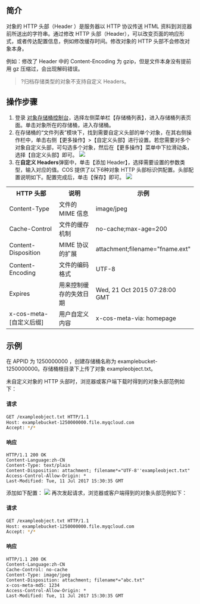 ## 简介
对象的 HTTP 头部（Header ）是服务器以 HTTP 协议传送 HTML 资料到浏览器前所送出的字符串。通过修改 HTTP 头部（Header），可以改变页面的响应形式，或者传达配置信息，例如修改缓存时间。修改对象的 HTTP 头部不会修改对象本身。

例如：修改了 Header 中的 Content-Encoding 为 gzip，但是文件本身没有提前用 gz 压缩过，会出现解码错误。

>?归档存储类型的对象不支持自定义 Headers。

## 操作步骤
1. 登录 [对象存储桶控制台](https://console.cloud.tencent.com/cos5)，选择左侧菜单栏【存储桶列表】，进入存储桶列表页面。单击对象所在的存储桶，进入存储桶。
2. 在存储桶的“文件列表”模块下，找到需要自定义头部的单个对象，在其右侧操作栏中，单击右侧【更多操作】>【自定义头部】进行设置。若您需要对多个对象自定义头部，可勾选多个对象，然后在【更多操作】菜单中下拉滑动条，选择【自定义头部】即可。
![](https://main.qcloudimg.com/raw/5955b33ab701ea7f15600654a928837c.png)
3. 在**自定义 Headers**弹窗中，单击【添加 Header】，选择需要设置的参数类型，输入对应的值。COS 提供了以下6种对象 HTTP 头部标识供配置。头部配置说明如下。配置完成后，单击【保存】即可。
![](https://main.qcloudimg.com/raw/babe4e3591b0d63a866537a34de12d94.jpg)
<table>
   <tr>
      <th>HTTP 头部</th>
      <th>说明</th>
      <th>示例</th>
   </tr>
   <tr>
      <td>Content-Type</td>
      <td>文件的 MIME 信息</td>
      <td>image/jpeg</td>
   </tr>
   <tr>
      <td>Cache-Control</td>
      <td>文件的缓存机制</td>
      <td>no-cache;max-age=200</td>
   </tr>
   <tr>
      <td>Content-Disposition</td>
      <td>MIME 协议的扩展</td>
      <td>attachment;filename="fname.ext"</td>
   </tr>
   <tr>
      <td>Content-Encoding</td>
      <td>文件的编码格式</td>
      <td>UTF-8</td>
   </tr>
   <tr>
      <td>Expires</td>
      <td>用来控制缓存的失效日期</td>
      <td>Wed, 21 Oct 2015 07:28:00 GMT</td>
   </tr>
   <tr>
      <td>x-cos-meta-[自定义后缀]</td>
      <td>用户自定义内容</td>
      <td>x-cos-meta-via: homepage</td>
   </tr>
</table>


## 示例

在 APPID 为 1250000000 ，创建存储桶名称为 examplebucket-1250000000。存储桶根目录下上传了对象 exampleobject.txt。

未自定义对象的 HTTP 头部时，浏览器或客户端下载时得到的对象头部范例如下：
#### 请求
```sh
GET /exampleobject.txt HTTP/1.1
Host: examplebucket-1250000000.file.myqcloud.com
Accept: */*
```

#### 响应
```http
HTTP/1.1 200 OK
Content-Language:zh-CN
Content-Type: text/plain
Content-Disposition: attachment; filename*="UTF-8''exampleobject.txt"
Access-Control-Allow-Origin: *
Last-Modified: Tue, 11 Jul 2017 15:30:35 GMT 
```

添加如下配置：
![](https://main.qcloudimg.com/raw/3df9e3628c6d8b429842807771ff547e.jpg)
再次发起请求，浏览器或客户端得到的对象头部范例如下：

#### 请求
```sh
GET /exampleobject.txt HTTP/1.1
Host: examplebucket-1250000000.file.myqcloud.com
Accept: */*
```

#### 响应
```http
HTTP/1.1 200 OK
Content-Language:zh-CN
Cache-Control: no-cache
Content-Type: image/jpeg
Content-Disposition: attachment; filename*="abc.txt"
x-cos-meta-md5: 1234
Access-Control-Allow-Origin: *
Last-Modified: Tue, 11 Jul 2017 15:30:35 GMT
```

